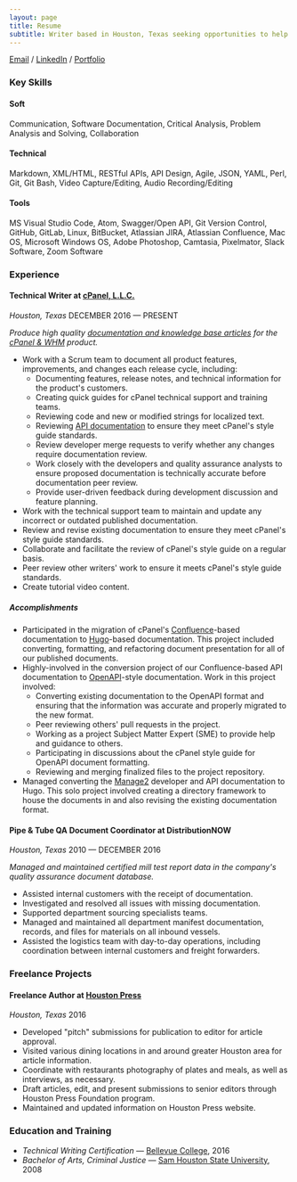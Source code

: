 ```yaml
---
layout: page
title: Resume
subtitle: Writer based in Houston, Texas seeking opportunities to help improve technical documentation, one file at a time.
---
```


[Email](mailto:ashleymkinard@gmail.com) / [LinkedIn](https://www.linkedin.com/in/ashleykinard/) / [Portfolio](/portfolio.md)

### Key Skills

#### Soft

Communication, Software Documentation, Critical Analysis, Problem Analysis and Solving, Collaboration

#### Technical

Markdown, XML/HTML, RESTful APIs, API Design, Agile, JSON, YAML, Perl, Git, Git Bash, Video Capture/Editing, Audio Recording/Editing

#### Tools

MS Visual Studio Code, Atom, Swagger/Open API, Git Version Control, GitHub, GitLab, Linux, BitBucket, Atlassian JIRA, Atlassian Confluence, Mac OS, Microsoft Windows OS, Adobe Photoshop, Camtasia, Pixelmator, Slack Software, Zoom Software

### Experience

#### Technical Writer at [cPanel, L.L.C.](https://cpanel.net/)
*Houston, Texas*
DECEMBER 2016 — PRESENT

*Produce high quality [documentation and knowledge base articles](https://docs.cpanel.net/) for the [cPanel & WHM](https://cpanel.net/products/) product.*

* Work with a Scrum team to document all product features, improvements, and changes each release cycle, including:
  * Documenting features, release notes, and technical information for the product's customers.
  * Creating quick guides for cPanel technical support and training teams.
  * Reviewing code and new or modified strings for localized text.
  * Reviewing [API documentation](https://api.docs.cpanel.net/) to ensure they meet cPanel's style guide standards.
  * Review developer merge requests to verify whether any changes require documentation review.
  * Work closely with the developers and quality assurance analysts to ensure proposed documentation is technically accurate before documentation peer review.
  * Provide user-driven feedback during development discussion and feature planning.
* Work with the technical support team to maintain and update any incorrect or outdated published documentation.
* Review and revise existing documentation to ensure they meet cPanel's style guide standards.
* Collaborate and facilitate the review of cPanel's style guide on a regular basis.
* Peer review other writers' work to ensure it meets cPanel's style guide standards.
* Create tutorial video content.

##### Accomplishments

* Participated in the migration of cPanel's [Confluence](https://www.atlassian.com/software/confluence)-based documentation to [Hugo](https://gohugo.io/)-based documentation. This project included converting, formatting, and refactoring document presentation for all of our published documents.
* Highly-involved in the conversion project of our Confluence-based API documentation to [OpenAPI](https://swagger.io/)-style documentation. Work in this project involved:
  * Converting existing documentation to the OpenAPI format and ensuring that the information was accurate and properly migrated to the new format.
  * Peer reviewing others' pull requests in the project.
  * Working as a project Subject Matter Expert (SME) to provide help and guidance to others.
  * Participating in discussions about the cPanel style guide for OpenAPI document formatting.
  * Reviewing and merging finalized files to the project repository.
* Managed converting the [Manage2](https://docs.cpanel.net/knowledge-base/cpanel-product/cpanel-glossary#manage2) developer and API documentation to Hugo. This solo project involved creating a directory framework to house the documents in and also revising the existing documentation format.

#### Pipe & Tube QA Document Coordinator at DistributionNOW
*Houston, Texas*
2010 — DECEMBER 2016

*Managed and maintained certified mill test report data in the company's quality assurance document database.*

* Assisted internal customers with the receipt of documentation.
* Investigated and resolved all issues with missing documentation.
* Supported department sourcing specialists teams.
* Managed and maintained all department manifest documentation, records, and files for materials on all inbound vessels.
* Assisted the logistics team with day-to-day operations, including coordination between internal customers and freight forwarders.

### Freelance Projects

#### Freelance Author at [Houston Press](https://www.houstonpress.com/)
*Houston, Texas*
2016

* Developed "pitch" submissions for publication to editor for article approval.
* Visited various dining locations in and around greater Houston area for article information.
* Coordinate with restaurants photography of plates and meals, as well as interviews, as necessary.
* Draft articles, edit, and present submissions to senior editors through Houston Press Foundation program.
* Maintained and updated information on Houston Press website.

### Education and Training

* *Technical Writing Certification* — [Bellevue College](https://www.bellevuecollege.edu/), 2016
* *Bachelor of Arts, Criminal Justice* — [Sam Houston State University](https://www.shsu.edu/), 2008